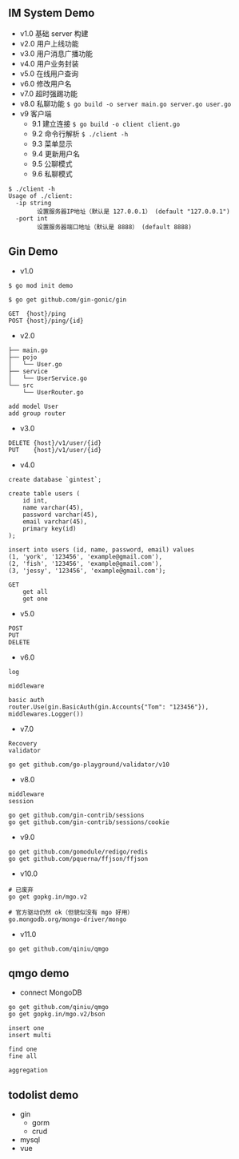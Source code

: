 ## IM System Demo

- v1.0 基础 server 构建
- v2.0 用户上线功能
- v3.0 用户消息广播功能
- v4.0 用户业务封装
- v5.0 在线用户查询
- v6.0 修改用户名
- v7.0 超时强踢功能
- v8.0 私聊功能 `$ go build -o server main.go server.go user.go`
- v9 客户端
	- 9.1 建立连接 `$ go build -o client client.go`
	- 9.2 命令行解析 `$ ./client -h`
	- 9.3 菜单显示
	- 9.4 更新用户名
	- 9.5 公聊模式
	- 9.6 私聊模式

```
$ ./client -h
Usage of ./client:
  -ip string
        设置服务器IP地址（默认是 127.0.0.1） (default "127.0.0.1")
  -port int
        设置服务器端口地址（默认是 8888） (default 8888)
```

## Gin Demo

- v1.0

```
$ go mod init demo

$ go get github.com/gin-gonic/gin

GET  {host}/ping
POST {host}/ping/{id}
```

- v2.0

```
├── main.go
├── pojo
│   └── User.go
├── service
│   └── UserService.go
└── src
    └── UserRouter.go

add model User
add group router
```

- v3.0

```
DELETE {host}/v1/user/{id}
PUT    {host}/v1/user/{id}
```

- v4.0

```
create database `gintest`;

create table users (
    id int,
    name varchar(45),
    password varchar(45),
    email varchar(45),
    primary key(id)
);

insert into users (id, name, password, email) values
(1, 'york', '123456', 'example@gmail.com'),
(2, 'fish', '123456', 'example@gmail.com'),
(3, 'jessy', '123456', 'example@gmail.com');
```

```
GET
    get all
    get one
```

- v5.0

```
POST
PUT
DELETE
```

- v6.0

```
log

middleware

basic auth
router.Use(gin.BasicAuth(gin.Accounts{"Tom": "123456"}), middlewares.Logger())
```

- v7.0

```
Recovery
validator

go get github.com/go-playground/validator/v10
```

- v8.0

```
middleware
session

go get github.com/gin-contrib/sessions
go get github.com/gin-contrib/sessions/cookie
```

- v9.0

```
go get github.com/gomodule/redigo/redis
go get github.com/pquerna/ffjson/ffjson
```

- v10.0

```
# 已废弃
go get gopkg.in/mgo.v2

# 官方驱动仍然 ok（但貌似没有 mgo 好用）
go.mongodb.org/mongo-driver/mongo
```

- v11.0

```
go get github.com/qiniu/qmgo
```

## qmgo demo

- connect MongoDB

```
go get github.com/qiniu/qmgo
go get gopkg.in/mgo.v2/bson

insert one
insert multi

find one
fine all

aggregation
```

## todolist demo

- gin
	- gorm
	- crud
- mysql
- vue


